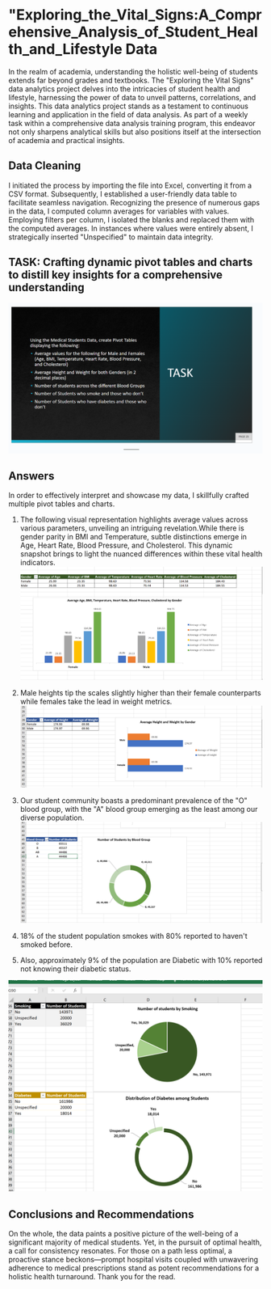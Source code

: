 # "Exploring_the_Vital_Signs:A_Comprehensive_Analysis_of_Student_Health_and_Lifestyle Data
In the realm of academia, understanding the holistic well-being of students extends far beyond grades and textbooks. The "Exploring the Vital Signs" data analytics project delves into the intricacies of student health and lifestyle, harnessing the power of data to unveil patterns, correlations, and insights. 
This data analytics project stands as a testament to continuous learning and application in the field of data analysis. As part of a weekly task within a comprehensive data analysis training program, this endeavor not only sharpens analytical skills but also positions itself at the intersection of academia and practical insights.

## Data Cleaning
I initiated the process by importing the file into Excel, converting it from a CSV format. Subsequently, I established a user-friendly data table to facilitate seamless navigation. Recognizing the presence of numerous gaps in the data, I computed column averages for variables with values. Employing filters per column, I isolated the blanks and replaced them with the computed averages. In instances where values were entirely absent, I strategically inserted "Unspecified" to maintain data integrity.

## TASK: Crafting dynamic pivot tables and charts to distill key insights for a comprehensive understanding
![](ALL_QUESTIONS.PNG)

## Answers 
In order to effectively interpret and showcase my data, I skillfully crafted multiple pivot tables and charts. 

1. The following visual representation highlights average values across various parameters, unveiling an intriguing revelation.While there is gender parity in BMI and Temperature, subtle distinctions emerge in Age, Heart Rate, Blood Pressure, and Cholesterol. This dynamic snapshot brings to light the nuanced differences within these vital health indicators.
![](quest_1.PNG)

2. Male heights tip the scales slightly higher than their female counterparts while females take the lead in weight metrics.
![](Quest_2.PNG)

3. Our student community boasts a predominant prevalence of the "O" blood group, with the "A" blood group emerging as the least among our diverse population.
![](quest_3.PNG)



4. 18% of the student population smokes with 80% reported to haven't smoked before.
5. Also, approximately 9% of the population are Diabetic with 10% reported not knowing their diabetic status.

![](quest_4_and_5.PNG)

## Conclusions and Recommendations
On the whole, the data paints a positive picture of the well-being of a significant majority of medical students. Yet, in the pursuit of optimal health, a call for consistency resonates. For those on a path less optimal, a proactive stance beckons—prompt hospital visits coupled with unwavering adherence to medical prescriptions stand as potent recommendations for a holistic health turnaround.
Thank you for the read.
   
